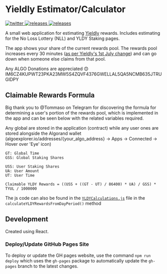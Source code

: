 # Yieldly Estimator/Calculator

<p align="left">
  <a href="https://twitter.com/JoshLmao">
    <img src="https://img.shields.io/badge/twitter-JoshLmao-blue.svg?style=flat-square" alt="twitter"/>
  </a>
   <a href="https://yldy-estimator.joshlmao.com">
    <img src="https://img.shields.io/badge/website-live-green.svg?style=flat-square" alt="releases"/>
  </a>
  <a href="https://algoexplorer.io/address/IM6CZ4KUPWT23PKA23MW5S4ZQVF4376GWELLAL5QA5NCMB635JTRUGIDPY">
    <img src="https://img.shields.io/badge/Donate-ALGO-lightblue.svg?style=flat-square" alt="releases"/>
  </a>
</p>

A small web application for estimating [Yieldly](https://yieldly.finance) rewards. Includes estimating for the No Loss Lottery (NLL) and YLDY Staking pages. 

The app shows your share of the current rewards pool. The rewards pool increases every 30 minutes ([as per Yieldly's 1st July change](https://yieldly.finance/updated-rewards/)) and can go down when someone else claims from that pool. 

Any ALGO Donations are appreciated 😊 IM6CZ4KUPWT23PKA23MW5S4ZQVF4376GWELLAL5QA5NCMB635JTRUGIDPY

## Claimable Rewards Formula

Big thank you to @Tommaso on Telegram for discovering the formula for determining a user's portion of the rewards pool, which is implemented in the app and can be seen below with the related variables required. 

Any global are stored in the application (contract) while any user ones are stored alongside the Algorand wallet (algoexplorer.io/addresses/{your_algo_address} -> Apps -> Connected -> Hover over 'Eye' icon) 

```
GT: Global Time
GSS: Global Staking Shares

USS: User Staking Shares
UA: User Amount
UT: User Time

Claimable YLDY Rewards = ((USS + ((GT - UT) / 86400) * UA) / GSS) * TYUL / 1000000
```

The js code can also be found in the [`YLDYCalculations.js`](/src/js/YLDYCalculation.js) file in the `calculateYLDYRewardsFromDayPeriod()` method

## Development

Created using React.

### Deploy/Update GitHub Pages Site

To deploy or update the GH pages website, use the command `npm run deploy` which uses the `gh-pages` package to automatically update the `gh-pages` branch to the latest changes.
